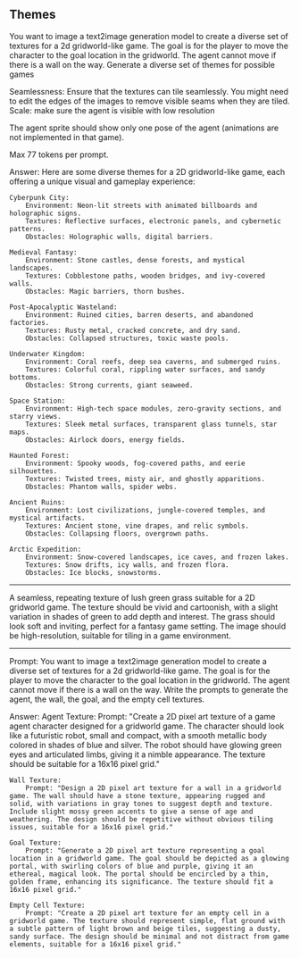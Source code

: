 
## Themes

You want to image a text2image generation model to create a diverse set of textures for a 2d gridworld-like game. The goal is for the player to move the character to the goal location in the gridworld. The agent cannot move if there is a wall on the way. Generate a diverse set of themes for possible games

Seamlessness: Ensure that the textures can tile seamlessly. You might need to edit the edges of the images to remove visible seams when they are tiled.
Scale: make sure the agent is visible with low resolution

The agent sprite should show only one pose of the agent (animations are not implemented in that game).

Max 77 tokens per prompt.


Answer:
Here are some diverse themes for a 2D gridworld-like game, each offering a unique visual and gameplay experience:

    Cyberpunk City:
        Environment: Neon-lit streets with animated billboards and holographic signs.
        Textures: Reflective surfaces, electronic panels, and cybernetic patterns.
        Obstacles: Holographic walls, digital barriers.

    Medieval Fantasy:
        Environment: Stone castles, dense forests, and mystical landscapes.
        Textures: Cobblestone paths, wooden bridges, and ivy-covered walls.
        Obstacles: Magic barriers, thorn bushes.

    Post-Apocalyptic Wasteland:
        Environment: Ruined cities, barren deserts, and abandoned factories.
        Textures: Rusty metal, cracked concrete, and dry sand.
        Obstacles: Collapsed structures, toxic waste pools.

    Underwater Kingdom:
        Environment: Coral reefs, deep sea caverns, and submerged ruins.
        Textures: Colorful coral, rippling water surfaces, and sandy bottoms.
        Obstacles: Strong currents, giant seaweed.

    Space Station:
        Environment: High-tech space modules, zero-gravity sections, and starry views.
        Textures: Sleek metal surfaces, transparent glass tunnels, star maps.
        Obstacles: Airlock doors, energy fields.

    Haunted Forest:
        Environment: Spooky woods, fog-covered paths, and eerie silhouettes.
        Textures: Twisted trees, misty air, and ghostly apparitions.
        Obstacles: Phantom walls, spider webs.

    Ancient Ruins:
        Environment: Lost civilizations, jungle-covered temples, and mystical artifacts.
        Textures: Ancient stone, vine drapes, and relic symbols.
        Obstacles: Collapsing floors, overgrown paths.

    Arctic Expedition:
        Environment: Snow-covered landscapes, ice caves, and frozen lakes.
        Textures: Snow drifts, icy walls, and frozen flora.
        Obstacles: Ice blocks, snowstorms.


---

A seamless, repeating texture of lush green grass suitable for a 2D gridworld game. The texture should be vivid and cartoonish, with a slight variation in shades of green to add depth and interest. The grass should look soft and inviting, perfect for a fantasy game setting. The image should be high-resolution, suitable for tiling in a game environment.


---

Prompt:
You want to image a text2image generation model to create a diverse set of textures for a 2d gridworld-like game. The goal is for the player to move the character to the goal location in the gridworld. The agent cannot move if there is a wall on the way.
Write the prompts to generate the agent, the wall, the goal, and the empty cell textures.

Answer:
    Agent Texture:
        Prompt: "Create a 2D pixel art texture of a game agent character designed for a gridworld game. The character should look like a futuristic robot, small and compact, with a smooth metallic body colored in shades of blue and silver. The robot should have glowing green eyes and articulated limbs, giving it a nimble appearance. The texture should be suitable for a 16x16 pixel grid."

    Wall Texture:
        Prompt: "Design a 2D pixel art texture for a wall in a gridworld game. The wall should have a stone texture, appearing rugged and solid, with variations in gray tones to suggest depth and texture. Include slight mossy green accents to give a sense of age and weathering. The design should be repetitive without obvious tiling issues, suitable for a 16x16 pixel grid."

    Goal Texture:
        Prompt: "Generate a 2D pixel art texture representing a goal location in a gridworld game. The goal should be depicted as a glowing portal, with swirling colors of blue and purple, giving it an ethereal, magical look. The portal should be encircled by a thin, golden frame, enhancing its significance. The texture should fit a 16x16 pixel grid."

    Empty Cell Texture:
        Prompt: "Create a 2D pixel art texture for an empty cell in a gridworld game. The texture should represent simple, flat ground with a subtle pattern of light brown and beige tiles, suggesting a dusty, sandy surface. The design should be minimal and not distract from game elements, suitable for a 16x16 pixel grid."